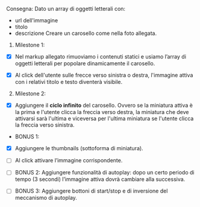Consegna:
Dato un array di oggetti letterali con:
 - url dell'immagine
 - titolo
 - descrizione 
Creare un carosello come nella foto allegata.
1. Milestone 1:

- [x] Nel markup allegato rimuoviamo i contenuti statici e usiamo l’array di oggetti letterali per popolare dinamicamente il carosello.

- [x] Al click dell'utente sulle frecce verso sinistra o destra, l'immagine attiva con i relativi titolo e testo diventerà visibile.

2. Milestone 2:
- [x] Aggiungere il **ciclo infinito** del carosello. Ovvero se la miniatura attiva è la prima e l'utente clicca la freccia verso destra, la miniatura che deve attivarsi sarà l'ultima e viceversa per l'ultima miniatura se l'utente clicca la freccia verso sinistra.

- BONUS 1:

- [x] Aggiungere le thumbnails (sottoforma di miniatura).

- [ ] Al click attivare l’immagine corrispondente.

- [ ] BONUS 2:
Aggiungere funzionalità di autoplay: dopo un certo periodo di tempo (3 secondi) l’immagine attiva dovrà cambiare alla successiva.

- [ ] BONUS 3:
Aggiungere bottoni di start/stop e di inversione del meccanismo di autoplay.